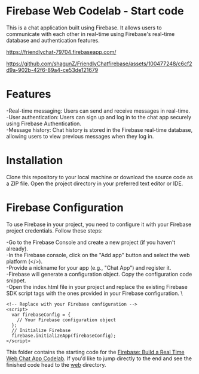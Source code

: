 # Firebase Web Codelab - Start code
This is a chat application built using Firebase. It allows users to communicate with each other in real-time using Firebase's real-time database and authentication features.

https://friendlychat-79704.firebaseapp.com/



https://github.com/shagunZ/FriendlyChatfirebase/assets/100477248/c6cf2d9a-902b-42f6-89a4-ce53de121679


# Features
-Real-time messaging: Users can send and receive messages in real-time. \
-User authentication: Users can sign up and log in to the chat app securely using Firebase Authentication. \
-Message history: Chat history is stored in the Firebase real-time database, allowing users to view previous messages when they log in.

# Installation
Clone this repository to your local machine or download the source code as a ZIP file.
Open the project directory in your preferred text editor or IDE.


# Firebase Configuration
To use Firebase in your project, you need to configure it with your Firebase project credentials. Follow these steps:

-Go to the Firebase Console and create a new project (if you haven't already). \
-In the Firebase console, click on the "Add app" button and select the web platform (</>). \
-Provide a nickname for your app (e.g., "Chat App") and register it. \
-Firebase will generate a configuration object. Copy the configuration code snippet. \
-Open the index.html file in your project and replace the existing Firebase SDK script tags with the ones provided in your Firebase configuration. \


```
<!-- Replace with your Firebase configuration -->
<script>
  var firebaseConfig = {
    // Your Firebase configuration object
  };
  // Initialize Firebase
  firebase.initializeApp(firebaseConfig);
</script>
```

This folder contains the starting code for the [Firebase: Build a Real Time Web Chat App Codelab](https://codelabs.developers.google.com/codelabs/firebase-web/).
If you'd like to jump directly to the end and see the finished code head to the [web](../web) directory.


